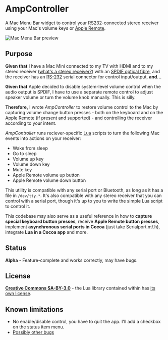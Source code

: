 AmpController
=============

A Mac Menu Bar widget to control your RS232-connected stereo receiver using your Mac's volume keys or [Apple Remote](https://en.wikipedia.org/wiki/Apple_remote).

![Mac Menu Bar preview](../master/Docs/menubar.png?raw=true)

## Purpose
**Given that** I have a Mac Mini connected to my TV with HDMI and to my stereo receiver ([what's a stereo receiver?](https://en.wikipedia.org/wiki/File:HK_AVR_245.jpg)) with an [SPDIF optical fibre](https://en.wikipedia.org/wiki/SPDIF), and the receiver has an [RS-232](https://en.wikipedia.org/wiki/RS-232)
serial connector for control input/output, **and...**

**Given that** Apple decided to disable system-level volume control when the audio output is SPDIF, I have to use a separate remote control to adjust speaker volume or turn the volume knob manually.  This is silly.

**Therefore,** I wrote *AmpController* to restore volume control to the Mac by capturing volume change button presses - both on the
keyboard and on the Apple Remote (if present and supported) - and controlling the receiver according to your intent.

*AmpController* runs reciever-specific [Lua](http://lua.org) scripts to turn the following Mac events into actions on your receiver:

* Wake from sleep
* Go to sleep
* Volume up key
* Volume down key
* Mute key
* Apple Remote volume up button
* Apple Remote volume down button

This utility is compatible with any serial port or Bluetooth, as long as it has a file in `/dev/tty.*`.  It's also compatible with
any stereo receiver that you can control with a serial port, though it's up to you to write the simple Lua script to control it.

This codebase may also serve as a useful reference in how to **capture special keyboard button presses**, receive **Apple Remote button presses**,
implement **asynchronous serial ports in Cocoa** (just take Serialport.m/.h), integrate **Lua in a Cocoa app** and more.

## Status
**Alpha** - Feature-complete and works correctly, may have bugs.

## License
[**Creative Commons SA-BY-3.0**](http://creativecommons.org/licenses/by-sa/3.0/us/) - the Lua library contained within has [its own license](http://www.lua.org/license.html).

## Known limitations
* No enable/disable control, you have to quit the app. I'll add a checkbox on the status item menu.
* [Possibly other bugs](../../issues)
